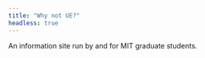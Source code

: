 ```yaml
---
title: "Why not UE?"
headless: true
---
```


An information site run by and for MIT graduate students.
